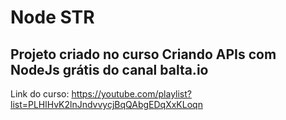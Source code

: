 # Node STR
## Projeto criado no curso Criando APIs com NodeJs grátis do canal balta.io
Link do curso: https://youtube.com/playlist?list=PLHlHvK2lnJndvvycjBqQAbgEDqXxKLoqn

